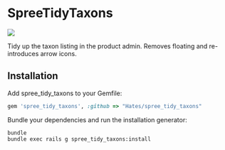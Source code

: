 # SpreeTidyTaxons

![](http://dl.dropbox.com/u/582291/Screenshots/mfrq.png)

Tidy up the taxon listing in the product admin. Removes floating and re-introduces arrow icons.

## Installation

Add spree_tidy_taxons to your Gemfile:

```ruby
gem 'spree_tidy_taxons', :github => "Hates/spree_tidy_taxons"
```

Bundle your dependencies and run the installation generator:

```shell
bundle
bundle exec rails g spree_tidy_taxons:install
```
